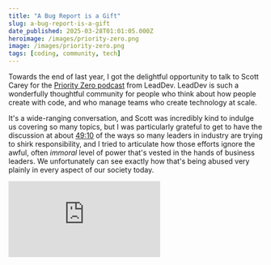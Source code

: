 ```yaml
---
title: "A Bug Report is a Gift"
slug: a-bug-report-is-a-gift
date_published: 2025-03-28T01:01:05.000Z
heroimage: /images/priority-zero.png
image: /images/priority-zero.png
tags: [coding, community, tech]
---
```


Towards the end of last year, I got the delightful opportunity to talk to Scott Carey for the <a href="https://www.youtube.com/playlist?list=PLBzScQzZ83I-s27CEsc9c1hbTy9fbdmEH">Priority Zero podcast</a> from LeadDev. LeadDev is such a wonderfully thoughtful community for people who think about how people create with code, and who manage teams who create technology at scale. 

It's a wide-ranging conversation, and Scott was incredibly kind to indulge us covering so many topics, but I was particularly grateful to get to have the discussion at about <a href="https://youtu.be/bwkqnYQxc0A?t=2949">49:10</a> of the ways so many leaders in industry are trying to shirk responsibility, and I tried to articulate how those efforts ignore the awful, often _immoral_ level of power that's vested in the hands of business leaders. We unfortunately can see exactly how that's being abused very plainly in every aspect of our society today.


<iframe src="https://www.youtube-nocookie.com/embed/bwkqnYQxc0A?si=LMXf9NdoYzMls7v8" title="YouTube video player" frameborder="0" allow="accelerometer; autoplay; clipboard-write; encrypted-media; gyroscope; picture-in-picture; web-share" allowfullscreen class="video"></iframe>
